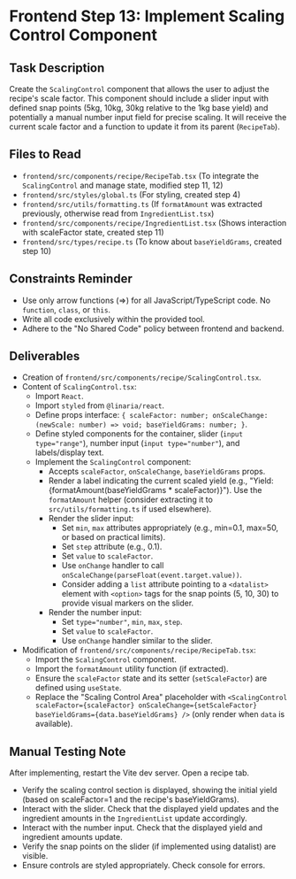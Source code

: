 # Frontend Step 13: Implement Scaling Control Component

## Task Description
Create the `ScalingControl` component that allows the user to adjust the recipe's scale factor. This component should include a slider input with defined snap points (5kg, 10kg, 30kg relative to the 1kg base yield) and potentially a manual number input field for precise scaling. It will receive the current scale factor and a function to update it from its parent (`RecipeTab`).

## Files to Read
*   `frontend/src/components/recipe/RecipeTab.tsx` (To integrate the `ScalingControl` and manage state, modified step 11, 12)
*   `frontend/src/styles/global.ts` (For styling, created step 4)
*   `frontend/src/utils/formatting.ts` (If `formatAmount` was extracted previously, otherwise read from `IngredientList.tsx`)
*   `frontend/src/components/recipe/IngredientList.tsx` (Shows interaction with scaleFactor state, created step 11)
*   `frontend/src/types/recipe.ts` (To know about `baseYieldGrams`, created step 10)
## Constraints Reminder
*   Use only arrow functions (=>) for all JavaScript/TypeScript code. No `function`, `class`, or `this`.
*   Write all code exclusively within the provided tool.
*   Adhere to the "No Shared Code" policy between frontend and backend.

## Deliverables
*   Creation of `frontend/src/components/recipe/ScalingControl.tsx`.
*   Content of `ScalingControl.tsx`:
    *   Import `React`.
    *   Import `styled` from `@linaria/react`.
    *   Define props interface: `{ scaleFactor: number; onScaleChange: (newScale: number) => void; baseYieldGrams: number; }`.
    *   Define styled components for the container, slider (`input type="range"`), number input (`input type="number"`), and labels/display text.
    *   Implement the `ScalingControl` component:
        *   Accepts `scaleFactor`, `onScaleChange`, `baseYieldGrams` props.
        *   Render a label indicating the current scaled yield (e.g., "Yield: {formatAmount(baseYieldGrams * scaleFactor)}"). Use the `formatAmount` helper (consider extracting it to `src/utils/formatting.ts` if used elsewhere).
        *   Render the slider input:
            *   Set `min`, `max` attributes appropriately (e.g., min=0.1, max=50, or based on practical limits).
            *   Set `step` attribute (e.g., 0.1).
            *   Set `value` to `scaleFactor`.
            *   Use `onChange` handler to call `onScaleChange(parseFloat(event.target.value))`.
            *   Consider adding a `list` attribute pointing to a `<datalist>` element with `<option>` tags for the snap points (5, 10, 30) to provide visual markers on the slider.
        *   Render the number input:
            *   Set `type="number"`, `min`, `max`, `step`.
            *   Set `value` to `scaleFactor`.
            *   Use `onChange` handler similar to the slider.
*   Modification of `frontend/src/components/recipe/RecipeTab.tsx`:
    *   Import the `ScalingControl` component.
    *   Import the `formatAmount` utility function (if extracted).
    *   Ensure the `scaleFactor` state and its setter (`setScaleFactor`) are defined using `useState`.
    *   Replace the "Scaling Control Area" placeholder with `<ScalingControl scaleFactor={scaleFactor} onScaleChange={setScaleFactor} baseYieldGrams={data.baseYieldGrams} />` (only render when `data` is available).

## Manual Testing Note
After implementing, restart the Vite dev server. Open a recipe tab.
*   Verify the scaling control section is displayed, showing the initial yield (based on scaleFactor=1 and the recipe's baseYieldGrams).
*   Interact with the slider. Check that the displayed yield updates and the ingredient amounts in the `IngredientList` update accordingly.
*   Interact with the number input. Check that the displayed yield and ingredient amounts update.
*   Verify the snap points on the slider (if implemented using datalist) are visible.
*   Ensure controls are styled appropriately. Check console for errors.